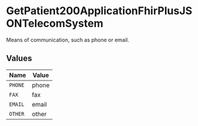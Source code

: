 # GetPatient200ApplicationFhirPlusJSONTelecomSystem

Means of communication, such as phone or email.


## Values

| Name    | Value   |
| ------- | ------- |
| `PHONE` | phone   |
| `FAX`   | fax     |
| `EMAIL` | email   |
| `OTHER` | other   |